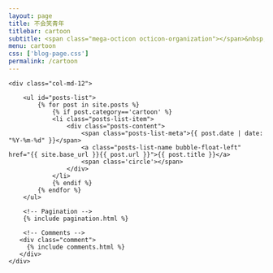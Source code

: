 ```yaml
---
layout: page
title: 不会笑青年
titlebar: cartoon
subtitle: <span class="mega-octicon octicon-organization"></span>&nbsp;&nbsp; 用漫画讲故事
menu: cartoon
css: ['blog-page.css']
permalink: /cartoon
---
```


<div class="row">

    <div class="col-md-12">

        <ul id="posts-list">
            {% for post in site.posts %}
                {% if post.category=='cartoon' %}
                <li class="posts-list-item">
                    <div class="posts-content">
                        <span class="posts-list-meta">{{ post.date | date: "%Y-%m-%d" }}</span>
                        <a class="posts-list-name bubble-float-left" href="{{ site.base_url }}{{ post.url }}">{{ post.title }}</a>
                        <span class='circle'></span>
                    </div>
                </li>
                {% endif %}
            {% endfor %}
        </ul> 

        <!-- Pagination -->
        {% include pagination.html %}

        <!-- Comments -->
       <div class="comment">
         {% include comments.html %}
       </div>
    </div>

</div>
<script>
    $(document).ready(function(){

        // Enable bootstrap tooltip
        $("body").tooltip({ selector: '[data-toggle=tooltip]' });

    });
</script>